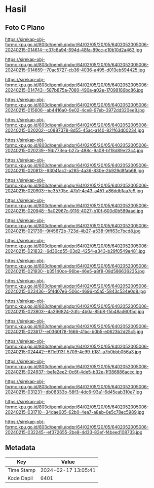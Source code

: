 # Hasil

## Foto C Plano

https://sirekap-obj-formc.kpu.go.id/803d/pemilu/pdpr/64/02/05/20/05/6402052005006-20240215-014614--c37c8a94-694d-48fa-89cc-c10b10d2a463.jpg

https://sirekap-obj-formc.kpu.go.id/803d/pemilu/pdpr/64/02/05/20/05/6402052005006-20240215-014659--70ac5727-cb36-4036-a495-d013eb594425.jpg

https://sirekap-obj-formc.kpu.go.id/803d/pemilu/pdpr/64/02/05/20/05/6402052005006-20240215-014743--587b875a-7080-490a-a02e-17098186bc86.jpg

https://sirekap-obj-formc.kpu.go.id/803d/pemilu/pdpr/64/02/05/20/05/6402052005006-20240215-015606--ab4416a0-0e02-4ce8-97eb-3972dd320ee8.jpg

https://sirekap-obj-formc.kpu.go.id/803d/pemilu/pdpr/64/02/05/20/05/6402052005006-20240215-020202--c0887378-8d55-45ac-a140-821f63d00234.jpg

https://sirekap-obj-formc.kpu.go.id/803d/pemilu/pdpr/64/02/05/20/05/6402052005006-20240215-020239--f6b773ea-b27a-488c-9a08-b118d89e23c4.jpg

https://sirekap-obj-formc.kpu.go.id/803d/pemilu/pdpr/64/02/05/20/05/6402052005006-20240215-020813--9304fac2-a285-4a36-830e-2b929d8fab68.jpg

https://sirekap-obj-formc.kpu.go.id/803d/pemilu/pdpr/64/02/05/20/05/6402052005006-20240215-020903--bc35705e-47b1-4c43-a451-a86ddb1aa7c9.jpg

https://sirekap-obj-formc.kpu.go.id/803d/pemilu/pdpr/64/02/05/20/05/6402052005006-20240215-020948--5a02967c-9116-4027-b10f-600d0b589aad.jpg

https://sirekap-obj-formc.kpu.go.id/803d/pemilu/pdpr/64/02/05/20/05/6402052005006-20240215-021739--9f45672b-723d-4b27-a538-9fff63c7bcd8.jpg

https://sirekap-obj-formc.kpu.go.id/803d/pemilu/pdpr/64/02/05/20/05/6402052005006-20240215-021832--6d30cd55-03d2-4254-a343-b29f0549e481.jpg

https://sirekap-obj-formc.kpu.go.id/803d/pemilu/pdpr/64/02/05/20/05/6402052005006-20240215-021930--b35140ce-96be-46e5-a8f8-08d586636235.jpg

https://sirekap-obj-formc.kpu.go.id/803d/pemilu/pdpr/64/02/05/20/05/6402052005006-20240215-023436--5f4d07e6-506c-4696-b5a5-5843c534e0d8.jpg

https://sirekap-obj-formc.kpu.go.id/803d/pemilu/pdpr/64/02/05/20/05/6402052005006-20240215-023803--4a266824-2dfc-4b0a-85b8-f5b48ad60f5d.jpg

https://sirekap-obj-formc.kpu.go.id/803d/pemilu/pdpr/64/02/05/20/05/6402052005006-20240215-023617--e0360f78-1666-41bc-b0b5-e0623b2d25c5.jpg

https://sirekap-obj-formc.kpu.go.id/803d/pemilu/pdpr/64/02/05/20/05/6402052005006-20240215-024442--6f1c913f-5709-4e99-b181-a7b0bbb056a3.jpg

https://sirekap-obj-formc.kpu.go.id/803d/pemilu/pdpr/64/02/05/20/05/6402052005006-20240215-024937--be1e2ee2-0c6f-4de5-b32e-1f386886accc.jpg

https://sirekap-obj-formc.kpu.go.id/803d/pemilu/pdpr/64/02/05/20/05/6402052005006-20240215-031231--db08333b-58f3-4dc6-93a1-6d45eab310e7.jpg

https://sirekap-obj-formc.kpu.go.id/803d/pemilu/pdpr/64/02/05/20/05/6402052005006-20240215-031710--34dae005-62b0-4ea7-a8eb-0e5c78ec5989.jpg

https://sirekap-obj-formc.kpu.go.id/803d/pemilu/pdpr/64/02/05/20/05/6402052005006-20240215-032245--ef372655-2be8-4d33-83ef-f4beed108733.jpg


## Metadata

| Key        | Value               |
| ---------- | ------------------- |
| Time Stamp | 2024-02-17 13:05:41 |
| Kode Dapil | 6401                |



